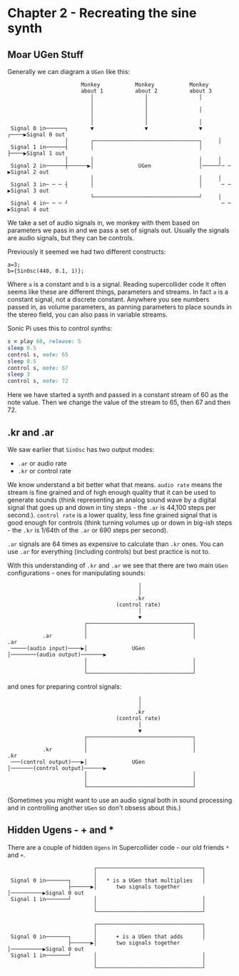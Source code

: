 # Chapter 2 - Recreating the sine synth

## Moar UGen Stuff

Generally we can diagram a `UGen` like this:

```
                       Monkey           Monkey           Monkey
                       about 1          about 2          about 3
                          │                │                │
                          │                │
                          │                │                │
                          │                │
                          │                │                │
 Signal 0 in──────┐       ▼                ▼                ▼     ┌────▶Signal 0 out
                  │       ┌─────────────────────────────────┐     │
 Signal 1 in──────┤       │                                 │     ├────▶Signal 1 out
                  │       │                                 │     │
 Signal 2 in──────┼──────▶│              UGen               │─────┘─ ─ ▶Signal 2 out
                          │                                 │     │
 Signal 3 in─ ─ ─ ┤       │                                 │      ─ ─ ▶Signal 3 out
                          └─────────────────────────────────┘     │
 Signal 4 in─ ─ ─ ┘                                                ─ ─ ▶Signal 4 out

```

We take a set of audio signals in, we monkey with them based on parameters we pass in and we pass a set of signals out. Usually the signals are audio signals, but they can be controls.

Previously it seemed we had two different constructs:

```supercollider
a=3;
b={SinOsc(440, 0.1, 1)};
```

Where `a` is a constant and `b` is a signal. Reading supercollider code it often seems like these are different things, parameters and streams. In fact `a` is a constant signal, not a discrete constant. Anywhere you see numbers passed in, as volume parameters, as panning parameters to place sounds in the stereo field, you can also pass in variable streams.

Sonic Pi uses this to control synths:

```ruby
s = play 60, release: 5
sleep 0.5
control s, note: 65
sleep 0.5
control s, note: 67
sleep 3
control s, note: 72
```

Here we have started a synth and passed in a constant stream of 60 as the note value. Then we change the value of the stream to 65, then 67 and then 72.

## .kr and .ar

We saw earlier that `SinOsc` has two output modes:

* `.ar` or audio rate
* `.kr` or control rate

We know understand a bit better what that means. `audio rate` means the stream is fine grained and of high enough quality that it can be used to generate sounds (think representing an analog sound wave by a digital signal that goes up and down in tiny steps - the `.ar` is 44,100 steps per second.). `control rate` is a lower quality, less fine grained signal that is good enough for controls (think turning volumes up or down in big-ish steps - the `.kr` is 1/64th of the `.ar` or 690 steps per second).

`.ar` signals are 64 times as expensive to calculate than `.kr` ones. You can use `.ar` for everything (including controls) but best practice is not to.

With this understanding of `.kr` and `.ar` we see that there are two main `UGen` configurations - ones for manipulating sounds:

```
                                         │
                                         │
                                        .kr
                                  (control rate)
                                         │
                                         ▼
                        ┌─────────────────────────────────┐
                        │                                 │
           .ar          │                                 │             .ar
 ─────(audio input)────▶│              UGen               │────────(audio output)───────▶
                        │                                 │
                        │                                 │
                        └─────────────────────────────────┘

```

and ones for preparing control signals:

```
                                         │
                                         │
                                        .kr
                                  (control rate)
                                         │
                                         ▼
                        ┌─────────────────────────────────┐
                        │                                 │
           .kr          │                                 │             .kr
 ───(control output)───▶│              UGen               │───────(control output)──────▶
                        │                                 │
                        │                                 │
                        └─────────────────────────────────┘
```

(Sometimes you might want to use an audio signal both in sound processing and in controlling another `UGen` so don't obsess about this.)

## Hidden Ugens - + and *

There are a couple of hidden `Ugens` in Supercollider code - our old friends `*` and `+`.

```
                           ┌─────────────────────────────────┐
                           │                                 │
 Signal 0 in───────┐       │   * is a UGen that multiplies   │
                   ├──────▶│      two signals together       │──────────▶Signal 0 out
 Signal 1 in───────┘       │                                 │
                           │                                 │
                           └─────────────────────────────────┘
```

```
                           ┌─────────────────────────────────┐
                           │                                 │
 Signal 0 in───────┐       │      + is a UGen that adds      │
                   ├──────▶│      two signals together       │──────────▶Signal 0 out
 Signal 1 in───────┘       │                                 │
                           │                                 │
                           └─────────────────────────────────┘
```
